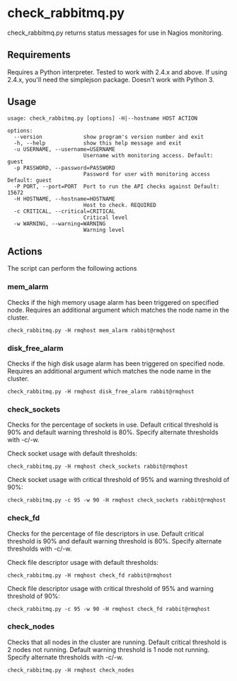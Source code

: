 # check_rabbitmq.py

check_rabbitmq.py returns status messages for use in Nagios monitoring.

## Requirements
Requires a Python interpreter. Tested to work with 2.4.x and above. If using 2.4.x, you'll need the simplejson package. Doesn't work with Python 3.

## Usage

    usage: check_rabbitmq.py [options] -H|--hostname HOST ACTION

    options:
      --version             show program's version number and exit
      -h, --help            show this help message and exit
      -u USERNAME, --username=USERNAME
                            Username with monitoring access. Default: guest
      -p PASSWORD, --password=PASSWORD
                            Password for user with monitoring access Default: guest
      -P PORT, --port=PORT  Port to run the API checks against Default: 15672
      -H HOSTNAME, --hostname=HOSTNAME
                            Host to check. REQUIRED
      -c CRITICAL, --critical=CRITICAL
                            Critical level
      -w WARNING, --warning=WARNING
                            Warning level

## Actions

The script can perform the following actions

### mem_alarm

Checks if the high memory usage alarm has been triggered on specified node. Requires an additional argument which matches the node name in the cluster.

    check_rabbitmq.py -H rmqhost mem_alarm rabbit@rmqhost

### disk_free_alarm

Checks if the high disk usage alarm has been triggered on specified node. Requires an additional argument which matches the node name in the cluster.

    check_rabbitmq.py -H rmqhost disk_free_alarm rabbit@rmqhost

### check_sockets

Checks for the percentage of sockets in use. Default critical threshold is 90% and default warning threshold is 80%. Specify alternate thresholds with -c/-w.

Check socket usage with default thresholds:

    check_rabbitmq.py -H rmqhost check_sockets rabbit@rmqhost

Check socket usage with critical threshold of 95% and warning threshold of 90%:

    check_rabbitmq.py -c 95 -w 90 -H rmqhost check_sockets rabbit@rmqhost

### check_fd

Checks for the percentage of file descriptors in use. Default critical threshold is 90% and default warning threshold is 80%. Specify alternate thresholds with -c/-w.

Check file descriptor usage with default thresholds:

    check_rabbitmq.py -H rmqhost check_fd rabbit@rmqhost

Check file descriptor usage with critical threshold of 95% and warning threshold of 90%:

    check_rabbitmq.py -c 95 -w 90 -H rmqhost check_fd rabbit@rmqhost

### check_nodes

Checks that all nodes in the cluster are running. Default critical threshold is 2 nodes not running. Default warning threshold is 1 node not running. Specify alternate thresholds with -c/-w.

    check_rabbitmq.py -H rmqhost check_nodes
